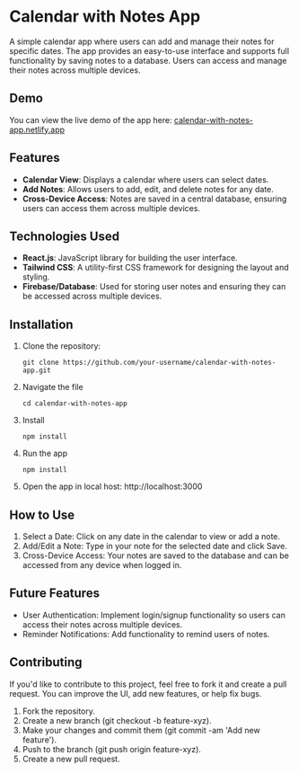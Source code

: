 # Calendar with Notes App

A simple calendar app where users can add and manage their notes for specific dates. The app provides an easy-to-use interface and supports full functionality by saving notes to a database. Users can access and manage their notes across multiple devices.

## Demo

You can view the live demo of the app here: [calendar-with-notes-app.netlify.app](https://calendar-with-notes-app.netlify.app)

## Features

- **Calendar View**: Displays a calendar where users can select dates.
- **Add Notes**: Allows users to add, edit, and delete notes for any date.
- **Cross-Device Access**: Notes are saved in a central database, ensuring users can access them across multiple devices.

## Technologies Used

- **React.js**: JavaScript library for building the user interface.
- **Tailwind CSS**: A utility-first CSS framework for designing the layout and styling.
- **Firebase/Database**: Used for storing user notes and ensuring they can be accessed across multiple devices.

## Installation

1. Clone the repository:
   ```
   git clone https://github.com/your-username/calendar-with-notes-app.git
    ```
2. Navigate the file
   ```
   cd calendar-with-notes-app
   ```
3. Install
   ```
   npm install
   ```
5. Run the app
   ```
   npm install
   ```
6. Open the app in local host: http://localhost:3000

## How to Use
1. Select a Date: Click on any date in the calendar to view or add a note.
2. Add/Edit a Note: Type in your note for the selected date and click Save.
3. Cross-Device Access: Your notes are saved to the database and can be accessed from any device when logged in.

## Future Features
- User Authentication: Implement login/signup functionality so users can access their notes across multiple devices.
- Reminder Notifications: Add functionality to remind users of notes.

## Contributing
If you'd like to contribute to this project, feel free to fork it and create a pull request. You can improve the UI, add new features, or help fix bugs.

1. Fork the repository.
2. Create a new branch (git checkout -b feature-xyz).
3. Make your changes and commit them (git commit -am 'Add new feature').
4. Push to the branch (git push origin feature-xyz).
5. Create a new pull request.
